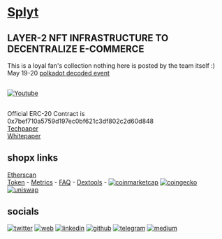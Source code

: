 # [Splyt](https://www.splytcore.org/)
## LAYER-2 NFT INFRASTRUCTURE TO DECENTRALIZE E-COMMERCE
This is a loyal fan's collection nothing here is posted by the team itself :)  
May 19-20 [polkadot decoded event](https://decoded.polkadot.network/results/)  

## 
[![Youtube](https://img.youtube.com/vi/gOur7pm6yl0/0.jpg)](https://www.youtube.com/watch?v=gOur7pm6yl0)  

## 
Official ERC-20 Contract is 0x7bef710a5759d197ec0bf621c3df802c2d60d848  
[Techpaper](https://github.com/mr100x/splyt/blob/main/Splyt%20Technical%20Paper.pdf)  
[Whitepaper](https://github.com/mr100x/splyt/blob/main/WP%20The%20E-Commerce%20eNFT%C2%AE%20Infrastructure.pdf)  

## shopx links

[Etherscan](https://etherscan.io/token/0x7bef710a5759d197ec0bf621c3df802c2d60d848?a=0xd94f0c56624646a549565636c54bcba566718067)  
[Token](https://www.splytgenesis.com/#shopx) - 
[Metrics](https://www.splytgenesis.com/#metrics) - 
[FAQ](https://www.splytgenesis.com/#faq) - 
[Dextools](https://www.dextools.io/app/uniswap/pair-explorer/0x37ac54dc7dd237eecfd0b61efdd57b15fe158be0) - 
[![][7.1]][7] 
 [![][8.1]][8] 
 [![][9.1]][9] 

## socials 
[![][1.1]][1] 
[![][2.1]][2] 
[![][3.1]][3] 
[![][4.1]][4] 
[![][5.1]][5] 
[![][6.1]][6] 

[1.1]: img/icons/twitter.png (twitter) 
[2.1]: img/icons/web.png (web) 
[3.1]: imd/icons/linkedin.png (linkedin) 
[4.1]: img/icons/github.png (github) 
[5.1]: img/icons/telegram.png (telegram) 
[6.1]: img/icons/medium.png (medium)  
[7.1]: img/icons/cmc.png (coinmarketcap)  
[8.1]: img/icons/gecko.png (coingecko)  
[9.1]: img/icons/unicorn.png (uniswap)  

[1]: https://www.twitter.com/splytcore 
[2]: https://www.splytcore.org/ 
[3]: https://www.linkedin.com/company/splytcore 
[4]: https://github.com/splytcore 
[5]: https://t.me/splytcore 
[6]: https://medium.com/splytcore 
[7]: https://coinmarketcap.com/currencies/splyt/ 
[8]: https://www.coingecko.com/en/coins/splyt
[9]: https://info.uniswap.org/pair/0x37ac54dc7dd237eecfd0b61efdd57b15fe158be0 


